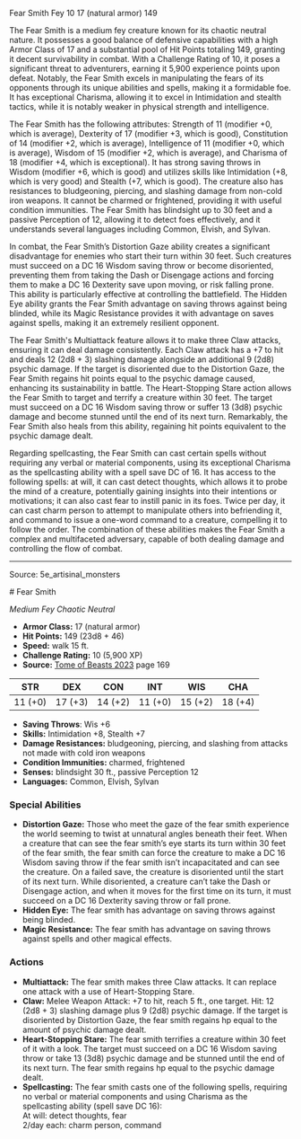 <MonsterName/>Fear Smith</MonsterName>
<CreatureType/>Fey</CreatureType>
<CR/>10</CR>
<AC/>17 (natural armor)</AC>
<HP/>149</HP>
<summary>The Fear Smith is a medium fey creature known for its chaotic neutral nature. It possesses a good balance of defensive capabilities with a high Armor Class of 17 and a substantial pool of Hit Points totaling 149, granting it decent survivability in combat. With a Challenge Rating of 10, it poses a significant threat to adventurers, earning it 5,900 experience points upon defeat. Notably, the Fear Smith excels in manipulating the fears of its opponents through its unique abilities and spells, making it a formidable foe. It has exceptional Charisma, allowing it to excel in Intimidation and stealth tactics, while it is notably weaker in physical strength and intelligence.</summary>

<detail>

The Fear Smith has the following attributes: Strength of 11 (modifier +0, which is average), Dexterity of 17 (modifier +3, which is good), Constitution of 14 (modifier +2, which is average), Intelligence of 11 (modifier +0, which is average), Wisdom of 15 (modifier +2, which is average), and Charisma of 18 (modifier +4, which is exceptional). It has strong saving throws in Wisdom (modifier +6, which is good) and utilizes skills like Intimidation (+8, which is very good) and Stealth (+7, which is good). The creature also has resistances to bludgeoning, piercing, and slashing damage from non-cold iron weapons. It cannot be charmed or frightened, providing it with useful condition immunities. The Fear Smith has blindsight up to 30 feet and a passive Perception of 12, allowing it to detect foes effectively, and it understands several languages including Common, Elvish, and Sylvan.

In combat, the Fear Smith’s Distortion Gaze ability creates a significant disadvantage for enemies who start their turn within 30 feet. Such creatures must succeed on a DC 16 Wisdom saving throw or become disoriented, preventing them from taking the Dash or Disengage actions and forcing them to make a DC 16 Dexterity save upon moving, or risk falling prone. This ability is particularly effective at controlling the battlefield. The Hidden Eye ability grants the Fear Smith advantage on saving throws against being blinded, while its Magic Resistance provides it with advantage on saves against spells, making it an extremely resilient opponent.

The Fear Smith's Multiattack feature allows it to make three Claw attacks, ensuring it can deal damage consistently. Each Claw attack has a +7 to hit and deals 12 (2d8 + 3) slashing damage alongside an additional 9 (2d8) psychic damage. If the target is disoriented due to the Distortion Gaze, the Fear Smith regains hit points equal to the psychic damage caused, enhancing its sustainability in battle. The Heart-Stopping Stare action allows the Fear Smith to target and terrify a creature within 30 feet. The target must succeed on a DC 16 Wisdom saving throw or suffer 13 (3d8) psychic damage and become stunned until the end of its next turn. Remarkably, the Fear Smith also heals from this ability, regaining hit points equivalent to the psychic damage dealt.

Regarding spellcasting, the Fear Smith can cast certain spells without requiring any verbal or material components, using its exceptional Charisma as the spellcasting ability with a spell save DC of 16. It has access to the following spells: at will, it can cast detect thoughts, which allows it to probe the mind of a creature, potentially gaining insights into their intentions or motivations; it can also cast fear to instill panic in its foes. Twice per day, it can cast charm person to attempt to manipulate others into befriending it, and command to issue a one-word command to a creature, compelling it to follow the order. The combination of these abilities makes the Fear Smith a complex and multifaceted adversary, capable of both dealing damage and controlling the flow of combat.</detail>



---

Source: 5e_artisinal_monsters

<statblock>
# Fear Smith

*Medium* *Fey* *Chaotic Neutral*

- **Armor Class:** 17 (natural armor)
- **Hit Points:** 149 (23d8 + 46)
- **Speed:** walk 15 ft.
- **Challenge Rating:** 10 (5,900 XP)
- **Source:** [Tome of Beasts 2023](https://koboldpress.com/kpstore/product/tome-of-beasts-1-2023-edition/) page 169

| STR | DEX | CON | INT | WIS | CHA |
| --- | --- | --- | --- | --- | --- |
| 11 (+0) | 17 (+3) | 14 (+2) | 11 (+0) | 15 (+2) | 18 (+4) |

- **Saving Throws**: Wis +6
- **Skills:** Intimidation +8, Stealth +7
- **Damage Resistances:** bludgeoning, piercing, and slashing from attacks not made with cold iron weapons
- **Condition Immunities:** charmed, frightened
- **Senses:** blindsight 30 ft., passive Perception 12
- **Languages:** Common, Elvish, Sylvan

### Special Abilities

- **Distortion Gaze:** Those who meet the gaze of the fear smith experience the world seeming to twist at unnatural angles beneath their feet. When a creature that can see the fear smith’s eye starts its turn within 30 feet of the fear smith, the fear smith can force the creature to make a DC 16 Wisdom saving throw if the fear smith isn’t incapacitated and can see the creature. On a failed save, the creature is disoriented until the start of its next turn. While disoriented, a creature can’t take the Dash or Disengage action, and when it moves for the first time on its turn, it must succeed on a DC 16 Dexterity saving throw or fall prone.
- **Hidden Eye:** The fear smith has advantage on saving throws against being blinded.
- **Magic Resistance:** The fear smith has advantage on saving throws against spells and other magical effects.

### Actions

- **Multiattack:** The fear smith makes three Claw attacks. It can replace one attack with a use of Heart-Stopping Stare.
- **Claw:** Melee Weapon Attack: +7 to hit, reach 5 ft., one target. Hit: 12 (2d8 + 3) slashing damage plus 9 (2d8) psychic damage. If the target is disoriented by Distortion Gaze, the fear smith regains hp equal to the amount of psychic damage dealt.
- **Heart-Stopping Stare:** The fear smith terrifies a creature within 30 feet of it with a look. The target must succeed on a DC 16 Wisdom saving throw or take 13 (3d8) psychic damage and be stunned until the end of its next turn. The fear smith regains hp equal to the psychic damage dealt.
- **Spellcasting:** The fear smith casts one of the following spells, requiring no verbal or material components and using Charisma as the spellcasting ability (spell save DC 16):<br>At will: detect thoughts, fear<br>2/day each: charm person, command
</statblock>


